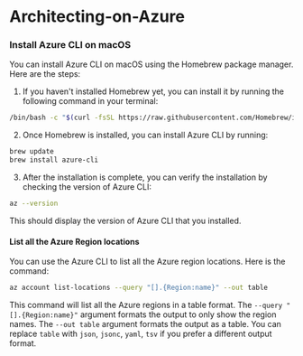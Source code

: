# Architecting-on-Azure

### Install Azure CLI on macOS

You can install Azure CLI on macOS using the Homebrew package manager. Here are the steps:

1. If you haven't installed Homebrew yet, you can install it by running the following command in your terminal:

```bash
/bin/bash -c "$(curl -fsSL https://raw.githubusercontent.com/Homebrew/install/HEAD/install.sh)"
```

2. Once Homebrew is installed, you can install Azure CLI by running:

```bash
brew update
brew install azure-cli
```

3. After the installation is complete, you can verify the installation by checking the version of Azure CLI:

```bash
az --version
```

This should display the version of Azure CLI that you installed.

#### List all the Azure Region locations

You can use the Azure CLI to list all the Azure region locations. Here is the command:

```bash
az account list-locations --query "[].{Region:name}" --out table
```

This command will list all the Azure regions in a table format. The `--query "[].{Region:name}"` argument formats the output to only show the region names. The `--out table` argument formats the output as a table. You can replace `table` with `json`, `jsonc`, `yaml`, `tsv` if you prefer a different output format.
